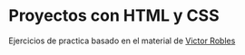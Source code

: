 # Proyectos con HTML y CSS

Ejercicios de practica basado en el material de [Victor Robles](https://victorroblesweb.es "victorroblesweb.es")
